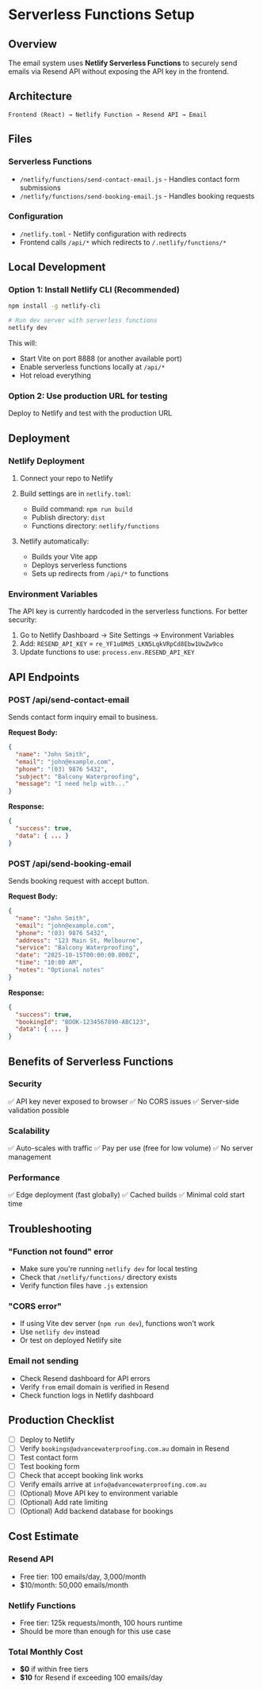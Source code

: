# Serverless Functions Setup

## Overview
The email system uses **Netlify Serverless Functions** to securely send emails via Resend API without exposing the API key in the frontend.

## Architecture

```
Frontend (React) → Netlify Function → Resend API → Email
```

## Files

### Serverless Functions
- `/netlify/functions/send-contact-email.js` - Handles contact form submissions
- `/netlify/functions/send-booking-email.js` - Handles booking requests

### Configuration
- `/netlify.toml` - Netlify configuration with redirects
- Frontend calls `/api/*` which redirects to `/.netlify/functions/*`

## Local Development

### Option 1: Install Netlify CLI (Recommended)
```bash
npm install -g netlify-cli

# Run dev server with serverless functions
netlify dev
```

This will:
- Start Vite on port 8888 (or another available port)
- Enable serverless functions locally at `/api/*`
- Hot reload everything

### Option 2: Use production URL for testing
Deploy to Netlify and test with the production URL

## Deployment

### Netlify Deployment
1. Connect your repo to Netlify
2. Build settings are in `netlify.toml`:
   - Build command: `npm run build`
   - Publish directory: `dist`
   - Functions directory: `netlify/functions`

3. Netlify automatically:
   - Builds your Vite app
   - Deploys serverless functions
   - Sets up redirects from `/api/*` to functions

### Environment Variables
The API key is currently hardcoded in the serverless functions. For better security:

1. Go to Netlify Dashboard → Site Settings → Environment Variables
2. Add: `RESEND_API_KEY` = `re_YF1u8Md5_LKN5LqkVRpCd8Ebw1UwZw9co`
3. Update functions to use: `process.env.RESEND_API_KEY`

## API Endpoints

### POST /api/send-contact-email
Sends contact form inquiry email to business.

**Request Body:**
```json
{
  "name": "John Smith",
  "email": "john@example.com",
  "phone": "(03) 9876 5432",
  "subject": "Balcony Waterproofing",
  "message": "I need help with..."
}
```

**Response:**
```json
{
  "success": true,
  "data": { ... }
}
```

### POST /api/send-booking-email
Sends booking request with accept button.

**Request Body:**
```json
{
  "name": "John Smith",
  "email": "john@example.com",
  "phone": "(03) 9876 5432",
  "address": "123 Main St, Melbourne",
  "service": "Balcony Waterproofing",
  "date": "2025-10-15T00:00:00.000Z",
  "time": "10:00 AM",
  "notes": "Optional notes"
}
```

**Response:**
```json
{
  "success": true,
  "bookingId": "BOOK-1234567890-ABC123",
  "data": { ... }
}
```

## Benefits of Serverless Functions

### Security
✅ API key never exposed to browser
✅ No CORS issues
✅ Server-side validation possible

### Scalability
✅ Auto-scales with traffic
✅ Pay per use (free for low volume)
✅ No server management

### Performance
✅ Edge deployment (fast globally)
✅ Cached builds
✅ Minimal cold start time

## Troubleshooting

### "Function not found" error
- Make sure you're running `netlify dev` for local testing
- Check that `/netlify/functions/` directory exists
- Verify function files have `.js` extension

### "CORS error" 
- If using Vite dev server (`npm run dev`), functions won't work
- Use `netlify dev` instead
- Or test on deployed Netlify site

### Email not sending
- Check Resend dashboard for API errors
- Verify `from` email domain is verified in Resend
- Check function logs in Netlify dashboard

## Production Checklist

- [ ] Deploy to Netlify
- [ ] Verify `bookings@advancewaterproofing.com.au` domain in Resend
- [ ] Test contact form
- [ ] Test booking form
- [ ] Check that accept booking link works
- [ ] Verify emails arrive at `info@advancewaterproofing.com.au`
- [ ] (Optional) Move API key to environment variable
- [ ] (Optional) Add rate limiting
- [ ] (Optional) Add backend database for bookings

## Cost Estimate

### Resend API
- Free tier: 100 emails/day, 3,000/month
- $10/month: 50,000 emails/month

### Netlify Functions
- Free tier: 125k requests/month, 100 hours runtime
- Should be more than enough for this use case

### Total Monthly Cost
- **$0** if within free tiers
- **$10** for Resend if exceeding 100 emails/day



